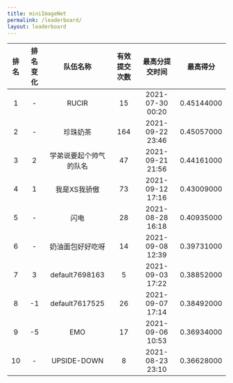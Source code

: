 ```yaml
---
title: miniImageNet
permalink: /leaderboard/
layout: leaderboard
---
```


|   排名  |   排名变化  |          队伍名称         |   有效提交次数  |    最高分提交时间   |    最高得分   |
|:-------:|:-----------:|:-------------------------:|:---------------:|:-------------------:|:-------------:|
|     1   |       -     |            RUCIR          |        15       |   2021-07-30 00:20  |   0.45144000  |
|     2   |       -     |          珍珠奶茶         |        164      |   2021-09-22 23:46  |   0.45057000  |
|     3   |       2     |   学弟说要起个帅气的队名  |        47       |   2021-09-21 21:56  |   0.44161000  |
|     4   |       1     |        我是XS我骄傲       |        73       |   2021-09-12 17:16  |   0.43009000  |
|     5   |       -     |            闪电           |        28       |   2021-08-28 16:18  |   0.40935000  |
|     6   |       -     |      奶油面包好好吃呀     |        14       |   2021-09-08 12:39  |   0.39731000  |
|     7   |       3     |       default7698163      |         5       |   2021-09-03 17:22  |   0.38852000  |
|     8   |      -1     |       default7617525      |        26       |   2021-09-07 17:14  |   0.38492000  |
|     9   |      -5     |             EMO           |        17       |   2021-09-06 10:53  |   0.36934000  |
|    10   |       -     |         UPSIDE-DOWN       |         8       |   2021-08-23 23:10  |   0.36628000  |
